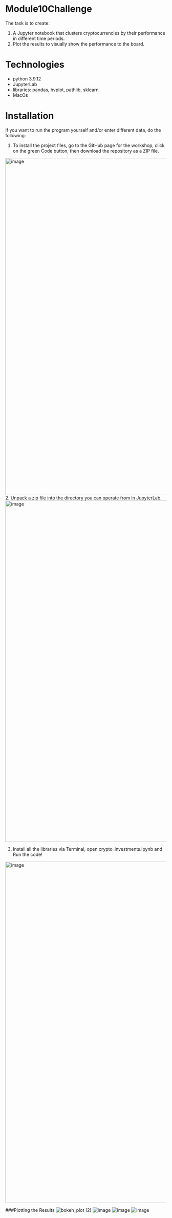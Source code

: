 # Module10Challenge
The task is to create:
1. A Jupyter notebook that clusters cryptocurrencies by their performance in different time periods.
2. Plot the results to visually show the performance to the board.

# Technologies
- python 3.9.12
- JupyterLab
- libraries: pandas, hvplot, pathlib, sklearn
- MacOs
# Installation
If you want to run the program yourself and/or enter different data, do the following:
1. To install the project files, go to the GitHub page for the workshop, click on the green Code button, then download the repository as a ZIP file. 
<img width="1053" alt="image" src="https://user-images.githubusercontent.com/111472420/200192816-28e5a4bf-2ea7-469b-a2be-b79627801023.png">

</br>
2. Unpack a zip file into the directory you can operate from in JupyterLab. 
<img width="1066" alt="image" src="https://user-images.githubusercontent.com/111472420/200192881-ce1b35c0-8875-41ff-8cc4-9c6f426bdf1f.png">
</br>

3. Install all the libraries via Terminal, open crypto_investments.ipynb and Run the code!
<img width="1066" alt="image" src="https://user-images.githubusercontent.com/111472420/200192983-bb91c39f-dfd6-4bd0-b52e-eb10bbc98bf3.png">


###Plotting the Results
![bokeh_plot (2)](https://user-images.githubusercontent.com/111472420/200193042-51098a1f-0d0d-49fd-99a8-af8755a853ce.png)
![image](https://user-images.githubusercontent.com/111472420/200193065-4c072ef1-9fb9-41fd-b0da-d3e12a2e44f0.png)
![image](https://user-images.githubusercontent.com/111472420/200193120-cd2a397e-83fd-47db-bfc0-572393147f74.png)
![image](https://user-images.githubusercontent.com/111472420/200193190-10e2f082-4b3c-4229-83ae-b5dfc1eec163.png)


